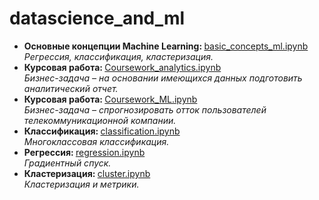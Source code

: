 # datascience_and_ml
<ul>
<li><b>Основные концепции Machine Learning: </b> <a href="https://github.com/svetlogor/datascience_and_ml/blob/master/basic_concepts_ml.ipynb">basic_concepts_ml.ipynb</a><br>
<i>Регрессия, классификация, кластеризация.</i>
</li>
 
<li><b>Курсовая работа: </b> <a href="https://github.com/svetlogor/datascience_and_ml/blob/master/Coursework_analytics.ipynb">Coursework_analytics.ipynb</a><br>
<i>Бизнес-задача – на основании имеющихся данных подготовить аналитический отчет.</i>
</li>

<li><b>Курсовая работа: </b> <a href="https://github.com/svetlogor/datascience_and_ml/blob/master/Coursework_ML.ipynb">Coursework_ML.ipynb</a><br>
<i>Бизнес-задача – спрогнозировать отток пользователей телекоммуникационной компании.</i>
</li>

<li><b>Классификация: </b> <a href="https://github.com/svetlogor/datascience_and_ml/blob/master/classification.ipynb">classification.ipynb</a><br>
<i>Многоклассовая классификация.</i>
</li>

<li><b>Регрессия: </b> <a href="https://github.com/svetlogor/datascience_and_ml/blob/master/regression.ipynb">regression.ipynb</a><br>
<i>Градиентный спуск.</i>
</li>

<li><b>Кластеризация: </b> <a href="https://github.com/svetlogor/datascience_and_ml/blob/master/cluster.ipynb">cluster.ipynb</a><br>
<i>Кластеризация и метрики.</i>
</li>

</ul>




